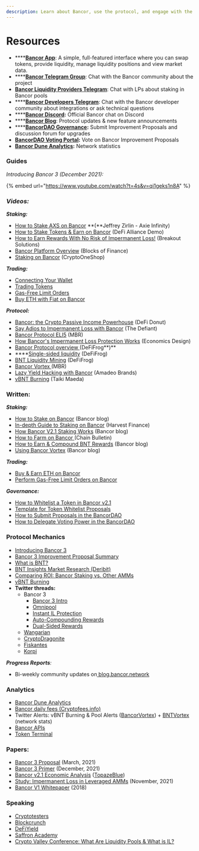 ```yaml
---
description: Learn about Bancor, use the protocol, and engage with the community.
---
```


# Resources

* ****[**Bancor App**](https://www.bancor.network): A simple, full-featured interface where you can swap tokens, provide liquidity, manage liquidity positions and view market data.
* ****[**Bancor Telegram Group**](https://t.me/bancor): Chat with the Bancor community about the project
* [**Bancor Liquidity Providers Telegram**](https://t.me/bancortraders): Chat with LPs about staking in Bancor pools
* ****[**Bancor Developers Telegram**](https://t.me/BancorDevelopers): Chat with the Bancor developer community about integrations or ask technical questions
* ****[**Bancor Discord**](https://discord.com/invite/pe7EfaR)**:** Official Bancor chat on Discord
* ****[**Bancor Blog**](https://blog.bancor.network): Protocol updates & new feature announcements
* ****[**BancorDAO Governance**](http://gov.bancor.network)**:** Submit Improvement Proposals and discussion forum for upgrades
* [**BancorDAO Voting Portal**](https://vote.bancor.network)**:** Vote on Bancor Improvement Proposals
* [**Bancor Dune Analytics**](https://duneanalytics.com/Bancor/bancor\_1)**:** Network statistics

### Guides

_Introducing Bancor 3 (December 2021):_

{% embed url="https://www.youtube.com/watch?t=4s&v=qi1geks1n8A" %}

### _**Videos:**_

_**Staking:**_

* [How to Stake AXS on Bancor](https://www.youtube.com/watch?v=2Mz7wh3hm8Y) **(**Jeffrey Zirlin - Axie Infinity)
* [How to Stake Tokens & Earn on Bancor](https://www.youtube.com/watch?v=vpNuyjS9grM\&t=3s) (DeFi Alliance Demo)
* [How to Earn Rewards With No Risk of Impermanent Loss!](https://youtu.be/Xal2xVUoW1U?t=203) (Breakout Solutions)
* [Bancor Platform Overview](https://www.youtube.com/watch?v=sdd5TToLv9o) (Blocks of Finance)
* [Staking on Bancor](https://youtu.be/3P4vKIHcdas) (CryptoOneShop)

_**Trading:**_

* [Connecting Your Wallet](https://www.youtube.com/watch?v=-bqI7IsC6c0\&t=117s)
* [Trading Tokens](https://www.youtube.com/watch?v=QlqDlZAHSLg\&t=4s)
* [Gas-Free Limit Orders](https://www.youtube.com/watch?v=KaU3ssaK4N8\&t=7s)
* [Buy ETH with Fiat on Bancor](https://www.youtube.com/watch?v=x\_usnvlIu7g)

_**Protocol:**_

* [Bancor: the Crypto Passive Income Powerhouse](https://www.youtube.com/watch?v=4clRscC9BR0\&t=2s) (DeFi Donut)
* [Say Adios to Impermanent Loss with Bancor](https://www.youtube.com/watch?v=dJYjx9\_OK6A) (The Defiant)
* [Bancor Protocol ELI5](https://www.youtube.com/watch?v=MQa8\_4s9wMo) (MBR)
* [How Bancor's Impermanent Loss Protection Works](https://www.youtube.com/watch?v=6YA61LeJqE8) (Economics Design)
* [Bancor Protocol overview ](https://twitter.com/Bancor/status/1359455683939356674?s=20)(DeFiFrog**)**
* ****[Single-sided liquidity](https://twitter.com/DeFiFrog/status/1368623215673626625?s=20) (DeFiFrog)
* [BNT Liquidity Mining](https://www.youtube.com/watch?v=X22Dr2zYW2M) (DeFiFrog)
* [Bancor Vortex ](https://www.youtube.com/watch?v=SbUqcbNqQ-Y)(MBR)
* [Lazy Yield Hacking with Bancor](https://www.youtube.com/watch?v=8YpNh27HD0Y) (Amadeo Brands)
* [vBNT Burning](https://www.youtube.com/watch?v=cWg-oTm5OM8\&t=3s) (Taiki Maeda)

### Written:

_**Staking:**_

* [How to Stake on Bancor](https://blog.bancor.network/how-to-stake-liquidity-earn-fees-on-bancor-bff8369274a1) (Bancor blog)
* [In-depth Guide to Staking on Bancor](https://medium.com/harvest-finance/how-to-stake-farm-on-bancor-in-a-single-sided-manner-in-depth-tutorial-ff573e0756de) (Harvest Finance)
* [How Bancor V2.1 Staking Works](https://blog.bancor.network/bancor-v2-1-staking-for-defi-dummies-f104a6a8281e) (Bancor blog)
* [How to Farm on Bancor ](https://chainbulletin.com/how-to-farm-bnt-on-bancor-the-simple-guide/)(Chain Bulletin)
* [How to Earn & Compound BNT Rewards](https://blog.bancor.network/how-to-stake-bnt-liquidity-mining-rewards-compound-yield-2ad40b45c002) (Bancor blog)
* [Using Bancor Vortex](https://blog.bancor.network/using-bancor-vortex-46974a1c14f9) (Bancor blog)

_**Trading:**_

* [Buy & Earn ETH on Bancor](https://medium.com/@definavigator/how-to-buy-and-earn-eth-on-bancor-e156c67f32ab)
* [Perform Gas-Free Limit Orders on Bancor](https://blog.bancor.network/guide-to-bancor-limit-orders-3021219ed2f1)

_**Governance:**_

* [How to Whitelist a Token in Bancor v2.1](https://bancor.medium.com/how-to-whitelist-a-token-on-bancor-v2-1-c867b82675d4)
* [Template for Token Whitelist Proposals](https://docs.google.com/document/d/1PE39vDz6uefxvibEtESGTdU2pUnqfmT0wpiqZscbf3w/edit)
* [How to Submit Proposals in the BancorDAO](https://blog.bancor.network/a-guide-to-bancordao-due-process-d958ceade75)
* [How to Delegate Voting Power in the BancorDAO](https://blog.bancor.network/how-to-delegate-voting-power-in-the-bancordao-b82df46be416)

### Protocol Mechanics

* [Introducing Bancor 3](https://blog.bancor.network/introducing-bancor-3-962a3c601c25)
* [Bancor 3 Improvement Proposal Summary](https://blog.bancor.network/bancor-v3-phase-1-governance-proposal-summary-b5b31bbc687d)
* [What is BNT?](https://learn.bybit.com/altcoins/what-is-bancor-bnt/)
* [BNT Insights Market Research (Deribit)](https://insights.deribit.com/market-research/bancor-the-world-token/)
* [Comparing ROI: Bancor Staking vs. Other AMMs](https://twitter.com/korpi87/status/1409449804703440897?s=20)
* [vBNT Burning](https://blog.bancor.network/vbnt-burning-is-live-cd814c2b07fa)
* **Twitter threads:**
  * Bancor 3&#x20;
    * [Bancor 3 Intro](https://twitter.com/Bancor/status/1465445447292571657?s=20)
    * [Omnipool](https://twitter.com/Bancor/status/1471230669644869632?s=20)
    * [Instant IL Protection](https://twitter.com/Bancor/status/1469013464010137602?s=20)
    * [Auto-Compounding Rewards](https://twitter.com/Bancor/status/1474026588190744581?s=20)
    * [Dual-Sided Rewards](https://twitter.com/Bancor/status/1479500114255306761?s=20)
  * [Wangarian](https://twitter.com/Wangarian1/status/1367087459255738370)
  * [CryptoDragonite](https://twitter.com/CryptoDragonite/status/1359299751921938436?s=20)
  * [Fiskantes](https://twitter.com/Fiskantes/status/1368660305153318912?s=20)
  * [Korpi](https://twitter.com/korpi87/status/1366483481367351300?s=20)

_**Progress Reports**:_&#x20;

* Bi-weekly community updates on[ blog.bancor.network](https://blog.bancor.network)

### Analytics

* [Bancor Dune Analytics](https://duneanalytics.com/Bancor/bancor\_1)
* [Bancor daily fees (Cryptofees.info)](https://cryptofees.info)
* Twitter Alerts: vBNT Burning & Pool Alerts ([BancorVortex](https://twitter.com/BancorVortex)) +  [BNTVortex](https://twitter.com/BntVortex) (network stats)
* [Bancor APIs](https://docs.bancor.network/rest-api/api-reference)
* [Token Terminal](https://www.tokenterminal.com/terminal/projects/bancor)

### Papers:

* [Bancor 3 Proposal](https://gov.bancor.network/t/bip15-proposing-bancor-3/3445) (March, 2021)
* [Bancor 3 Primer](https://drive.google.com/drive/folders/1TUNF7gOFitTkl52-PGqS4m28edp-eyst) (December, 2021)
* [Bancor v2.1 Economic Analysis](https://drive.google.com/file/d/1en044m2wchn85aQBcoVx2elmxEYd5kEA/view) ([TopazeBlue](https://topaze.blue))
* [Study: Impermanent Loss in Leveraged AMMs](https://arxiv.org/abs/2111.09192) (November, 2021)
* [Bancor V1 Whitepaper](https://storage.googleapis.com/website-bancor/2018/04/01ba8253-bancor\_protocol\_whitepaper\_en.pdf) (2018)

### Speaking

* [Cryptotesters](https://twitter.com/cryptotesters/status/1372606017477955592?s=20)
* [Blockcrunch](https://podcasts.apple.com/us/podcast/alpha-leak-how-bancor-solves-impermanent-loss-nate/id1350649166?i=1000513405411)
* [DeFiYield](https://www.youtube.com/watch?v=U\_I1vWvI9r4\&t=239s)
* [Saffron Academy](https://www.youtube.com/watch?v=TjOeUd\_BRNQ)
* [Crypto Valley Conference: What Are Liquidity Pools & What is IL?](https://www.youtube.com/watch?v=zI\_NFEH1xsQ)
